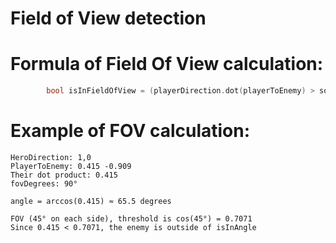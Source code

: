 # Field of View detection

# Formula of Field Of View  calculation: 
```c++
        bool isInFieldOfView = (playerDirection.dot(playerToEnemy) > someCosineThreshold);
```
# Example of FOV calculation:
```less
HeroDirection: 1,0
PlayerToEnemy: 0.415 -0.909
Their dot product: 0.415
fovDegrees: 90°

angle = arccos(0.415) ≈ 65.5 degrees

FOV (45° on each side), threshold is cos(45°) = 0.7071
Since 0.415 < 0.7071, the enemy is outside of isInAngle
```

